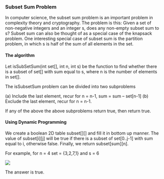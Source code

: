 ### Subset Sum Problem

In computer science, the subset sum problem is an important problem in complexity theory and cryptography.
The problem is this: Given a set of non-negative integers and an integer s, does any non-empty subset sum to s?
Subset sum can also be thought of as a special case of the knapsack problem. One interesting special 
case of subset sum is the partition problem, in which s is half of the sum of all elements in the set.

#### The algorithm

Let isSubSetSum(int set[], int n, int s) be the function to find whether there is a subset of set[] 
with sum equal to s, where n is the number of elements in set[].

The isSubsetSum problem can be divided into two subproblems

(a) Include the last element, recur for n = n-1, sum = sum – set[n-1]
(b) Exclude the last element, recur for n = n-1.

If any of the above the above subproblems return true, then return true.

#### Using Dynamic Programming

We create a boolean 2D table subset[][] and fill it in bottom up manner. The value of 
subset[i][j] will be true if there is a subset of set[0..j-1] with sum equal to i, otherwise false. 
Finally, we return subset[sum][n].

For example, for n = 4 set = {3,2,7,1} and s = 6

![](https://github.com/arijitkar98/al-go-rithms/blob/master/dp/subset_sum/Subset-Sum_Problem.jpg)

The answer is true.